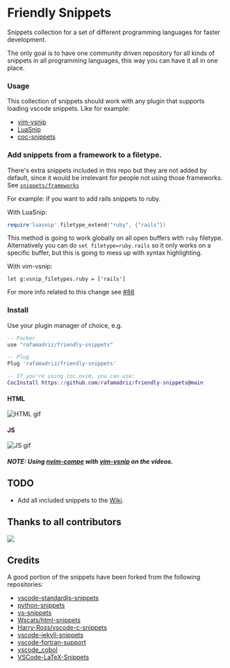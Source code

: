 # Friendly Snippets

Snippets collection for a set of different programming languages for faster development.

The only goal is to have one community driven repository for all kinds of
snippets in all programming languages, this way you can have it all in one
place.

### Usage

This collection of snippets should work with any plugin that supports loading
vscode snippets. Like for example:

- [vim-vsnip](https://github.com/hrsh7th/vim-vsnip)
- [LuaSnip](https://github.com/L3MON4D3/LuaSnip)
- [coc-snippets](https://github.com/neoclide/coc-snippets)

### Add snippets from a framework to a filetype.

There's extra snippets included in this repo but they are not added by default,
since it would be irrelevant for people not using those frameworks. See
[`snippets/frameworks`](https://github.com/rafamadriz/friendly-snippets/tree/main/snippets/frameworks)

For example: if you want to add rails snippets to ruby.

With LuaSnip:

```lua
require'luasnip'.filetype_extend("ruby", {"rails"})
```

This method is going to work globally on all open buffers with `ruby` filetype.
Alternatively you can do `set filetype=ruby.rails` so it only works on a
specific buffer, but this is going to mess up with syntax highlighting.

With vim-vsnip:

```viml
let g:vsnip_filetypes.ruby = ['rails']
```

For more info related to this change see [#88](https://github.com/rafamadriz/friendly-snippets/issues/88)

### Install

Use your plugin manager of choice, e.g.

```lua
-- Packer
use "rafamadriz/friendly-snippets"

-- Plug
Plug 'rafamadriz/friendly-snippets'

-- If you're using coc.nvim, you can use:
CocInstall https://github.com/rafamadriz/friendly-snippets@main
```

#### HTML

![HTML gif](https://user-images.githubusercontent.com/67771985/131255337-d53f3408-b60d-44a2-93ba-9a3240a7436e.gif)

#### JS

![JS gif](https://user-images.githubusercontent.com/67771985/131255342-e393165a-e4b1-401e-9084-a782b9dd3fef.gif)

##### NOTE: Using [nvim-compe](https://github.com/hrsh7th/nvim-compe) with [vim-vsnip](https://github.com/hrsh7th/vim-vsnip) on the videos.

## TODO

- Add all included snippets to the
  [Wiki](https://github.com/rafamadriz/friendly-snippets/wiki).

## Thanks to all contributors

<a href="https://github.com/rafamadriz/friendly-snippets/graphs/contributors">
  <img src="https://contrib.rocks/image?repo=rafamadriz/friendly-snippets" />
</a>

## Credits

A good portion of the snippets have been forked from the following repositories:

- [vscode-standardjs-snippets](https://github.com/capaj/vscode-standardjs-snippets)
- [python-snippets](https://github.com/cstrap/python-snippets)
- [vs-snippets](https://github.com/kitagry/vs-snippets)
- [Wscats/html-snippets](https://github.com/Wscats/html-snippets)
- [Harry-Ross/vscode-c-snippets](https://github.com/Harry-Ross/vscode-c-snippets)
- [vscode-jekyll-snippets](https://github.com/edheltzel/vscode-jekyll-snippets)
- [vscode-fortran-support](https://github.com/krvajal/vscode-fortran-support)
- [vscode_cobol](https://github.com/spgennard/vscode_cobol)
- [VSCode-LaTeX-Snippets](https://github.com/JeffersonQin/VSCode-LaTeX-Snippets)
